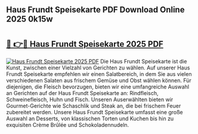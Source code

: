 ## Haus Frundt Speisekarte PDF Download Online 2025 0k15w

# <h2><a href="http://gc8ouo.nevu.top/?p=Haus+Frundt+Speisekarte">🔗 👉🔴 Haus Frundt Speisekarte 2025 PDF</a></h2>

[![Haus Frundt Speisekarte 2025 PDF](https://i.imgur.com/dBaPXMq.png)](http://gc8ouo.nevu.top/?p=Haus+Frundt+Speisekarte)
Die Haus Frundt Speisekarte ist die Kunst, zwischen einer Vielzahl von Gerichten zu wählen. Auf unserer Haus Frundt Speisekarte empfehlen wir einen Salatbereich, in dem Sie aus vielen verschiedenen Salaten aus frischem Gemüse und Obst wählen können. Für diejenigen, die Fleisch bevorzugen, bieten wir eine umfangreiche Auswahl an Gerichten auf der Haus Frundt Speisekarte an: Rindfleisch, Schweinefleisch, Huhn und Fisch. Unseren Auserwählten bieten wir Gourmet-Gerichte wie Schaschlik und Steak an, die bei frischem Feuer zubereitet werden. Unsere Haus Frundt Speisekarte umfasst eine große Auswahl an Desserts, von klassischen Torten und Kuchen bis hin zu exquisiten Crème Brûlée und Schokoladennudeln.

